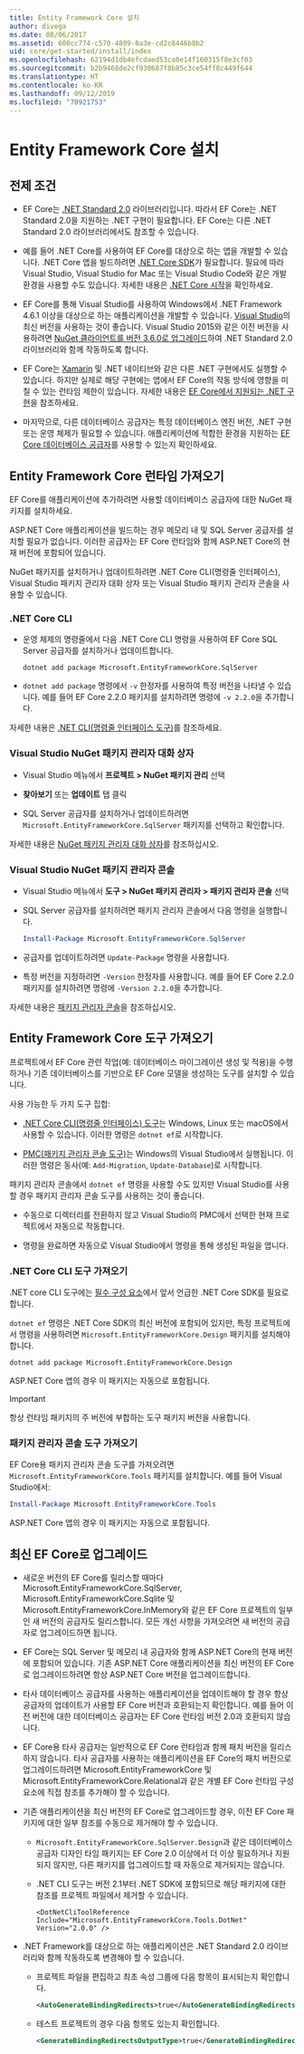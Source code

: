 ```yaml
---
title: Entity Framework Core 설치
author: divega
ms.date: 08/06/2017
ms.assetid: 608cc774-c570-4809-8a3e-cd2c8446b8b2
uid: core/get-started/install/index
ms.openlocfilehash: 62194d1db4efcdaed53ca0e14f160315f8e3cf03
ms.sourcegitcommit: b2b9468de2cf930687f8b85c3ce54ff8c449f644
ms.translationtype: HT
ms.contentlocale: ko-KR
ms.lasthandoff: 09/12/2019
ms.locfileid: "70921753"
---
```

# <a name="installing-entity-framework-core"></a>Entity Framework Core 설치

## <a name="prerequisites"></a>전제 조건

* EF Core는 [.NET Standard 2.0](/dotnet/standard/net-standard) 라이브러리입니다. 따라서 EF Core는 .NET Standard 2.0을 지원하는 .NET 구현이 필요합니다. EF Core는 다른 .NET Standard 2.0 라이브러리에서도 참조할 수 있습니다. 

* 예를 들어 .NET Core를 사용하여 EF Core를 대상으로 하는 앱을 개발할 수 있습니다. .NET Core 앱을 빌드하려면 [.NET Core SDK](https://dotnet.microsoft.com/download)가 필요합니다. 필요에 따라 Visual Studio, Visual Studio for Mac 또는 Visual Studio Code와 같은 개발 환경을 사용할 수도 있습니다. 자세한 내용은 [.NET Core 시작](/dotnet/core/get-started)을 확인하세요.

* EF Core를 통해 Visual Studio를 사용하여 Windows에서 .NET Framework 4.6.1 이상을 대상으로 하는 애플리케이션을 개발할 수 있습니다. [Visual Studio](https://visualstudio.microsoft.com/vs)의 최신 버전을 사용하는 것이 좋습니다. Visual Studio 2015와 같은 이전 버전을 사용하려면 [NuGet 클라이언트를 버전 3.6.0로 업그레이드](https://www.nuget.org/downloads)하여 .NET Standard 2.0 라이브러리와 함께 작동하도록 합니다.

* EF Core는 [Xamarin](https://dotnet.microsoft.com/apps/xamarin) 및 .NET 네이티브와 같은 다른 .NET 구현에서도 실행할 수 있습니다. 하지만 실제로 해당 구현에는 앱에서 EF Core의 작동 방식에 영향을 미칠 수 있는 런타임 제한이 있습니다. 자세한 내용은 [EF Core에서 지원되는 .NET 구현](xref:core/platforms/index)을 참조하세요.

* 마지막으로, 다른 데이터베이스 공급자는 특정 데이터베이스 엔진 버전, .NET 구현 또는 운영 체제가 필요할 수 있습니다. 애플리케이션에 적합한 환경을 지원하는 [EF Core 데이터베이스 공급자](xref:core/providers/index)를 사용할 수 있는지 확인하세요.

## <a name="get-the-entity-framework-core-runtime"></a>Entity Framework Core 런타임 가져오기

EF Core를 애플리케이션에 추가하려면 사용할 데이터베이스 공급자에 대한 NuGet 패키지를 설치하세요.

ASP.NET Core 애플리케이션을 빌드하는 경우 메모리 내 및 SQL Server 공급자를 설치할 필요가 없습니다. 이러한 공급자는 EF Core 런타임와 함께 ASP.NET Core의 현재 버전에 포함되어 있습니다.  

NuGet 패키지를 설치하거나 업데이트하려면 .NET Core CLI(명령줄 인터페이스), Visual Studio 패키지 관리자 대화 상자 또는 Visual Studio 패키지 관리자 콘솔을 사용할 수 있습니다.

### <a name="net-core-cli"></a>.NET Core CLI

* 운영 체제의 명령줄에서 다음 .NET Core CLI 명령을 사용하여 EF Core SQL Server 공급자를 설치하거나 업데이트합니다.

  ``` Console
  dotnet add package Microsoft.EntityFrameworkCore.SqlServer
  ```

* `dotnet add package` 명령에서 `-v` 한정자를 사용하여 특정 버전을 나타낼 수 있습니다. 예를 들어 EF Core 2.2.0 패키지를 설치하려면 명령에 `-v 2.2.0`을 추가합니다.

자세한 내용은 [.NET CLI(명령줄 인터페이스 도구)](/dotnet/core/tools/)를 참조하세요.

### <a name="visual-studio-nuget-package-manager-dialog"></a>Visual Studio NuGet 패키지 관리자 대화 상자

* Visual Studio 메뉴에서 **프로젝트 > NuGet 패키지 관리** 선택

* **찾아보기** 또는 **업데이트** 탭 클릭

* SQL Server 공급자를 설치하거나 업데이트하려면 `Microsoft.EntityFrameworkCore.SqlServer` 패키지를 선택하고 확인합니다.

자세한 내용은 [NuGet 패키지 관리자 대화 상자](/nuget/tools/package-manager-ui)를 참조하십시오.

### <a name="visual-studio-nuget-package-manager-console"></a>Visual Studio NuGet 패키지 관리자 콘솔

* Visual Studio 메뉴에서 **도구 > NuGet 패키지 관리자 > 패키지 관리자 콘솔** 선택

* SQL Server 공급자를 설치하려면 패키지 관리자 콘솔에서 다음 명령을 실행합니다.

  ``` PowerShell  
  Install-Package Microsoft.EntityFrameworkCore.SqlServer
  ```
* 공급자를 업데이트하려면 `Update-Package` 명령을 사용합니다.

* 특정 버전을 지정하려면 `-Version` 한정자를 사용합니다. 예를 들어 EF Core 2.2.0 패키지를 설치하려면 명령에 `-Version 2.2.0`을 추가합니다.

자세한 내용은 [패키지 관리자 콘솔](/nuget/tools/package-manager-console)을 참조하십시오.

## <a name="get-the-entity-framework-core-tools"></a>Entity Framework Core 도구 가져오기

프로젝트에서 EF Core 관련 작업(예: 데이터베이스 마이그레이션 생성 및 적용)을 수행하거나 기존 데이터베이스를 기반으로 EF Core 모델을 생성하는 도구를 설치할 수 있습니다.

사용 가능한 두 가지 도구 집합:

* [.NET Core CLI(명령줄 인터페이스) 도구](xref:core/miscellaneous/cli/dotnet)는 Windows, Linux 또는 macOS에서 사용할 수 있습니다. 이러한 명령은 `dotnet ef`로 시작합니다. 

* [PMC(패키지 관리자 콘솔 도구)](xref:core/miscellaneous/cli/powershell)는 Windows의 Visual Studio에서 실행됩니다. 이러한 명령은 동사(예: `Add-Migration`, `Update-Database`)로 시작합니다.

패키지 관리자 콘솔에서 `dotnet ef` 명령을 사용할 수도 있지만 Visual Studio를 사용할 경우 패키지 관리자 콘솔 도구를 사용하는 것이 좋습니다.

* 수동으로 디렉터리를 전환하지 않고 Visual Studio의 PMC에서 선택한 현재 프로젝트에서 자동으로 작동합니다.  

* 명령을 완료하면 자동으로 Visual Studio에서 명령을 통해 생성된 파일을 엽니다.

<a name="cli"></a>

### <a name="get-the-net-core-cli-tools"></a>.NET Core CLI 도구 가져오기

.NET core CLI 도구에는 [필수 구성 요소](#prerequisites)에서 앞서 언급한 .NET Core SDK를 필요로 합니다.

`dotnet ef` 명령은 .NET Core SDK의 최신 버전에 포함되어 있지만, 특정 프로젝트에서 명령을 사용하려면 `Microsoft.EntityFrameworkCore.Design` 패키지를 설치해야 합니다.

``` Console 
dotnet add package Microsoft.EntityFrameworkCore.Design 
``` 

ASP.NET Core 앱의 경우 이 패키지는 자동으로 포함됩니다.

> [!IMPORTANT]      
> 항상 런타임 패키지의 주 버전에 부합하는 도구 패키지 버전을 사용합니다.

### <a name="get-the-package-manager-console-tools"></a>패키지 관리자 콘솔 도구 가져오기

EF Core용 패키지 관리자 콘솔 도구를 가져오려면 `Microsoft.EntityFrameworkCore.Tools` 패키지를 설치합니다. 예를 들어 Visual Studio에서:

``` PowerShell  
Install-Package Microsoft.EntityFrameworkCore.Tools
``` 

ASP.NET Core 앱의 경우 이 패키지는 자동으로 포함됩니다.

## <a name="upgrading-to-the-latest-ef-core"></a>최신 EF Core로 업그레이드

* 새로운 버전의 EF Core를 릴리스할 때마다 Microsoft.EntityFrameworkCore.SqlServer, Microsoft.EntityFrameworkCore.Sqlite 및 Microsoft.EntityFrameworkCore.InMemory와 같은 EF Core 프로젝트의 일부인 새 버전의 공급자도 릴리스합니다. 모든 개선 사항을 가져오려면 새 버전의 공급자로 업그레이드하면 됩니다. 

* EF Core는 SQL Server 및 메모리 내 공급자와 함께 ASP.NET Core의 현재 버전에 포함되어 있습니다. 기존 ASP.NET Core 애플리케이션을 최신 버전의 EF Core로 업그레이드하려면 항상 ASP.NET Core 버전을 업그레이드합니다.

* 타사 데이터베이스 공급자를 사용하는 애플리케이션을 업데이트해야 할 경우 항상 공급자의 업데이트가 사용할 EF Core 버전과 호환되는지 확인합니다. 예를 들어 이전 버전에 대한 데이터베이스 공급자는 EF Core 런타임 버전 2.0과 호환되지 않습니다.

* EF Core용 타사 공급자는 일반적으로 EF Core 런타임과 함께 패치 버전을 릴리스하지 않습니다. 타사 공급자를 사용하는 애플리케이션을 EF Core의 패치 버전으로 업그레이드하려면 Microsoft.EntityFrameworkCore 및 Microsoft.EntityFrameworkCore.Relational과 같은 개별 EF Core 런타임 구성 요소에 직접 참조를 추가해야 할 수 있습니다.

* 기존 애플리케이션을 최신 버전의 EF Core로 업그레이드할 경우, 이전 EF Core 패키지에 대한 일부 참조를 수동으로 제거해야 할 수 있습니다.

  * `Microsoft.EntityFrameworkCore.SqlServer.Design`과 같은 데이터베이스 공급자 디자인 타임 패키지는 EF Core 2.0 이상에서 더 이상 필요하거나 지원되지 않지만, 다른 패키지를 업그레이드할 때 자동으로 제거되지는 않습니다.

  * .NET CLI 도구는 버전 2.1부터 .NET SDK에 포함되므로 해당 패키지에 대한 참조를 프로젝트 파일에서 제거할 수 있습니다.

    ```
    <DotNetCliToolReference Include="Microsoft.EntityFrameworkCore.Tools.DotNet" Version="2.0.0" />
    ```

* .NET Framework를 대상으로 하는 애플리케이션은 .NET Standard 2.0 라이브러리와 함께 작동하도록 변경해야 할 수 있습니다.

  * 프로젝트 파일을 편집하고 최초 속성 그룹에 다음 항목이 표시되는지 확인합니다.

    ``` xml
    <AutoGenerateBindingRedirects>true</AutoGenerateBindingRedirects>
    ```

  * 테스트 프로젝트의 경우 다음 항목도 있는지 확인합니다.

    ``` xml
    <GenerateBindingRedirectsOutputType>true</GenerateBindingRedirectsOutputType>
    ```

